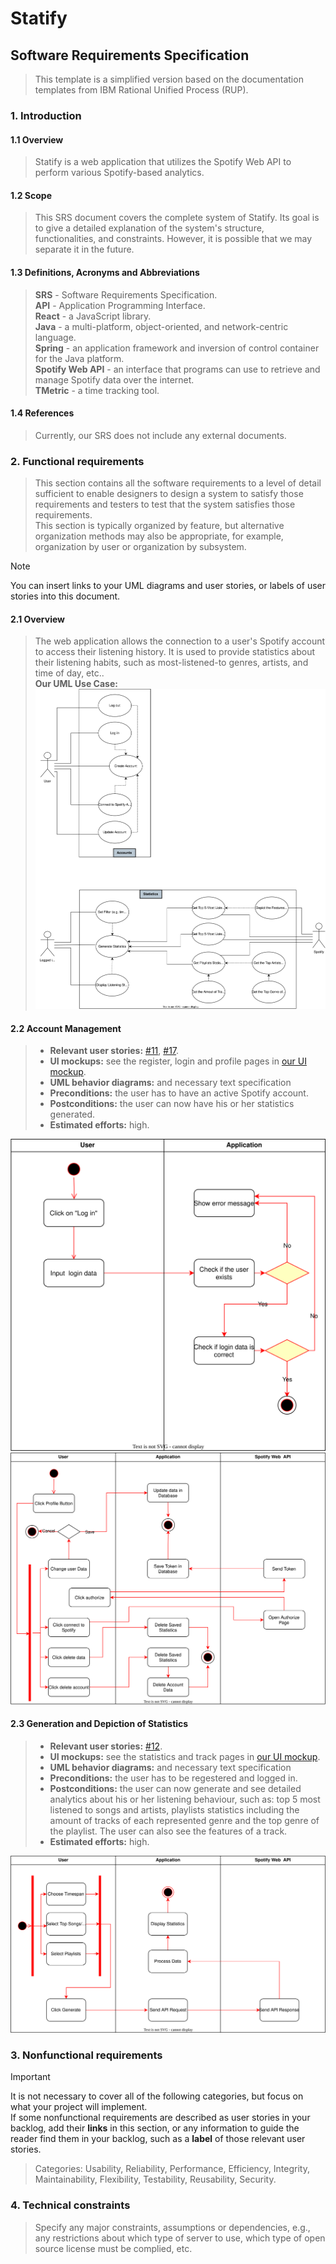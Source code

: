 # Statify
## Software Requirements Specification
> This template is a simplified version based on the documentation templates from IBM Rational Unified Process (RUP).
### 1. Introduction
#### 1.1 Overview
> Statify is a web application that utilizes the Spotify Web API to perform various Spotify-based analytics.
#### 1.2 Scope
> This SRS document covers the complete system of Statify. Its goal is to give a detailed explanation of the system's structure, functionalities, and constraints. However, it is possible that we may separate it in the future.
#### 1.3 Definitions, Acronyms and Abbreviations
> **SRS** - Software Requirements Specification.  
> **API** - Application Programming Interface.  
> **React** - a JavaScript library.  
> **Java** - a multi-platform, object-oriented, and network-centric language.  
> **Spring** - an application framework and inversion of control container for the Java platform.  
> **Spotify Web API** - an interface that programs can use to retrieve and manage Spotify data over the internet.  
> **TMetric** - a time tracking tool.  

#### 1.4 References
> Currently, our SRS does not include any external documents.

### 2. Functional requirements
>  This section contains all the software requirements to a level of detail sufficient to enable designers to design a system to satisfy those requirements and testers to test that the system satisfies those requirements.  
>  This section is typically organized by feature, but alternative organization methods may also be appropriate, for example, organization by user or organization by subsystem.

> [!NOTE]
> You can insert links to your UML diagrams and user stories, or labels of user stories into this document.

#### 2.1 Overview 
> The web application allows the connection to a user's Spotify account to access their listening history. It is used to provide statistics about their listening habits, such as most-listened-to genres, artists, and time of day, etc..  
> **Our UML Use Case:** 
> ![UML Use Cases](diagrams/UML_Use_Cases.svg)  

#### 2.2 Account Management 
> - **Relevant user stories:** [#11](https://github.com/SE-TINF22B6/Statify/issues/11), [#17](https://github.com/SE-TINF22B6/Statify/issues/17).
> - **UI mockups:** see the register, login and profile pages in [our UI mockup](https://www.figma.com/file/JuoCjSig1km8syVQRFGuFX/Statify?type=design&node-id=0%3A1&mode=design&t=BU8bocMhP7VTCSb1-1).
> - **UML behavior diagrams:** and necessary text specification 
> - **Preconditions:** the user has to have an active Spotify account.
> - **Postconditions:** the user can now have his or her statistics generated.
> - **Estimated efforts:** high.  

![Log in](diagrams/Login_Activity_Diagram.svg)  
![Edit_Profile](diagrams/Edit_Profile_Activity_Diagram.svg)  

#### 2.3 Generation and Depiction of Statistics
> - **Relevant user stories:** [#12](https://github.com/SE-TINF22B6/Statify/issues/12).
> - **UI mockups:** see the statistics and track pages in [our UI mockup](https://www.figma.com/file/JuoCjSig1km8syVQRFGuFX/Statify?type=design&node-id=0%3A1&mode=design&t=BU8bocMhP7VTCSb1-1).
> - **UML behavior diagrams:** and necessary text specification 
> - **Preconditions:** the user has to be regestered and logged in. 
> - **Postconditions:** the user can now generate and see detailed analytics about his or her listening behaviour, such as: top 5 most listened to songs and artists, playlists statistics including the amount of tracks of each represented genre and the top genre of the playlist. The user can also see the features of a track.  
> - **Estimated efforts:** high.  

![Generate](diagrams/Generate_Activity_Diagram.svg)

### 3. Nonfunctional requirements

> [!IMPORTANT]  
> It is not necessary to cover all of the following categories, but focus on what your project will implement.  
> If some nonfunctional requirements are described as user stories in your backlog, add their **links** in this section, or any information to guide the reader find them in your backlog, such as a **label** of those relevant user stories.

> Categories: Usability, Reliability, Performance, Efficiency, Integrity, Maintainability, Flexibility, Testability, Reusability, Security.  


### 4. Technical constraints
> Specify any major constraints, assumptions or dependencies, e.g., any restrictions about which type of server to use, which type of open source license must be complied, etc. 
